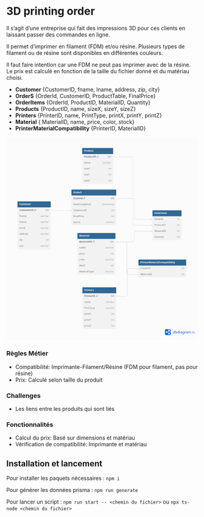 # 3D printing order

Il s’agit d’une entreprise qui fait des impressions 3D pour ces clients en laissant passer des commandes en ligne.

Il permet d’imprimer en filament (FDM) et/ou résine. Plusieurs types de filament ou de résine sont disponibles en différentes couleurs.

Il faut faire intention car une FDM ne peut pas imprimer avec de la résine. Le prix est calculé en fonction de la taille du fichier donné et du matériau choisi.

- **Customer** {CustomerID, fname, lname, address, zip, city}
- **OrderS** {OrderId, CustomerID, ProductTable, FinalPrice}
- **OrderItems** {OrderId, ProductID, MaterialID, Quantity}
- **Products** {ProductID, name, sizeX, sizeY, sizeZ}
- **Printers** {PrinterID, name, PrintType, printX, printY, printZ}
- **Material** { MaterialID, name, price, color, stock}
- **PrinterMaterialCompatibility** {PrinterID, MaterialID}

![DB Schema](./static/3D.png)

### **Règles Métier**

- Compatibilité: Imprimante-Filament/Résine (FDM pour filament, pas pour résine)
- Prix: Calculé selon taille du produit

### **Challenges**
- Les liens entre les produits qui sont liés 

### **Fonctionnalités**

- Calcul du prix: Basé sur dimensions et matériau
- Vérification de compatibilité: Imprimante et matériau

## Installation et lancement

Pour installer les paquets nécessaires : `npm i`

Pour générer les données prisma : `npm run generate`

Pour lancer un script : `npm run start -- <chemin du fichier>` ou `npx ts-node <chemin du fichier>`